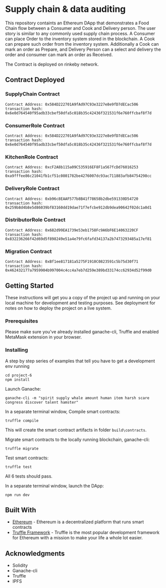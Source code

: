 # Supply chain & data auditing

This repository containts an Ethereum DApp that demonstrates a Food Chain flow between a Consumer and Cook and Delivery person. The user story is similar to any commonly used supply chain process. A Consumer can place Order to the inventory system stored in the blockchain. A Cook can prepare such order from the inventory system. Additionally a Cook can mark an order as Prepare, and Delivery Person can a select and delivery the order and consumer can mark an order as Received.

The Contract is deployed on rinkeby network.

## Contract Deployed 
### SupplyChain Contract
```
Contract Address: 0x584D222701A9fAd97C93e3227e8e9fD7dECac506
transaction hash: 0x6e0d764540f95adb33cbef50dfa5c018b35c42436f321531f6e760ffcbaf8f7d

```
### ConsumerRole Contract
```
Contract Address: 0x584D222701A9fAd97C93e3227e8e9fD7dECac506
transaction hash: 0x6e0d764540f95adb33cbef50dfa5c018b35c42436f321531f6e760ffcbaf8f7d

```
### KitchenRole Contract
```
Contract Address: 0xcF2A8b115a09C535916EF8F1a567fcDd76016253
transaction hash: 0xa9fffee86c21041fb1cf51c0801782be4276007dc93ac711883afb84754298cc

```

### DeliveryRole Contract
```
Contract Address: 0xb96c8EAAF577b8B41f78658b2dbe591330D54720
transaction hash: 0x259b8d4b8e5d86039bf83160dd19dae71f7efcbe912db9dea90642f02dc1a0d1

```

### DistributorRole Contract
```
Contract Address: 0x682d99EA1739e53eb1758Fc9A6bF6E14063220CF
transaction hash: 0x832236266f42d69d5f898249e51a4e79fc6fafd34137a2b7473293485a17ef81

```

### Migration Contract
```
Contract Address: 0xBf1ee817181a5275F1910C0823591c5b75d30f71
transaction hash: 0x462432177a7959904b997004c4cc4a7eb7d259e389bd33174cc62934d52f99d0

```




## Getting Started

These instructions will get you a copy of the project up and running on your local machine for development and testing purposes. See deployment for notes on how to deploy the project on a live system.

### Prerequisites

Please make sure you've already installed ganache-cli, Truffle and enabled MetaMask extension in your browser.


### Installing

A step by step series of examples that tell you have to get a development env running



```
cd project-6
npm install
```

Launch Ganache:

```
ganache-cli -m "spirit supply whale amount human item harsh scare congress discover talent hamster"
```

In a separate terminal window, Compile smart contracts:

```
truffle compile
```


This will create the smart contract artifacts in folder ```build\contracts```.

Migrate smart contracts to the locally running blockchain, ganache-cli:

```
truffle migrate
```

Test smart contracts:

```
truffle test
```

All 6 tests should pass.
 
In a separate terminal window, launch the DApp:

```
npm run dev
```

## Built With

* [Ethereum](https://www.ethereum.org/) - Ethereum is a decentralized platform that runs smart contracts
* [Truffle Framework](http://truffleframework.com/) - Truffle is the most popular development framework for Ethereum with a mission to make your life a whole lot easier.


 
## Acknowledgments

* Solidity
* Ganache-cli
* Truffle
* IPFS
